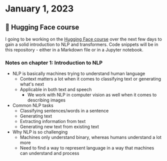 # January 1, 2023

## 🤗 Hugging Face course

I going to be working on the [Hugging Face course](https://huggingface.co/course/chapter1) over the next few days to gain a solid introduction to NLP and transformers. Code snippets will be in this repository - either in a Markdown file or in a Jupyter notebook.

### Notes on chapter 1: Introduction to NLP

- NLP is basically machines trying to understand human language
  - Context matters a lot when it comes to classifying text or generating what's next
  - Applicable in both text and speech
    - We work with NLP in computer vision as well when it comes to describing images
- Common NLP tasks
  - Classifying sentences/words in a sentence
  - Generating text
  - Extracting information from text
  - Generating new text from existing text
- Why NLP is so challenging
  - Machines only understand binary, whereas humans understand a lot more
  - Need to find a way to represent language in a way that machines can understand and process

